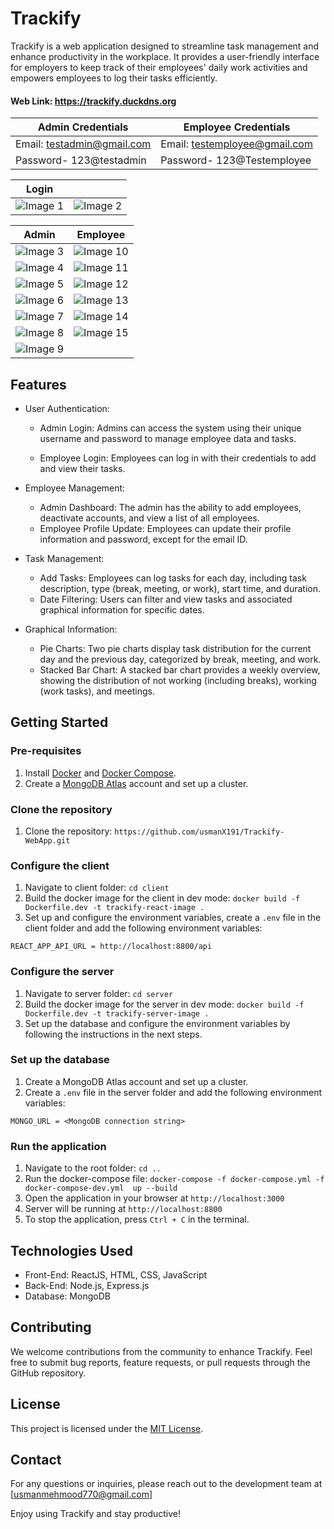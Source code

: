 
# Trackify

Trackify is a web application designed to streamline task management and enhance productivity in the workplace. It provides a user-friendly interface for employers to keep track of their employees' daily work activities and empowers employees to log their tasks efficiently.
#### Web Link: https://trackify.duckdns.org
| Admin Credentials | Employee Credentials |
|-----------------------------------------|-----------------------------------------|
| Email: testadmin@gmail.com |  Email: testemployee@gmail.com |
| Password- 123@testadmin | Password- 123@Testemployee |
  
|  Login                              |                                 |
|-----------------------------------------|-----------------------------------------|
| ![Image 1](https://github.com/rishavchanda/Trackify/assets/64485885/b8aae2e1-cb85-4d37-93f8-ca95e8141367) | ![Image 2](https://github.com/rishavchanda/Trackify/assets/64485885/eded583f-0e0e-45a2-9f41-017c3d7cb74f) |

| Admin                                | Employee                                 |
|-----------------------------------------|-----------------------------------------|
| ![Image 3](https://github.com/rishavchanda/Trackify/assets/64485885/e1f89b04-2788-45b0-abc2-9dec616669e2) | ![Image 10](https://github.com/rishavchanda/Trackify/assets/64485885/c0abba0e-84d3-4299-9325-56c40d4b027b) |
| ![Image 4](https://github.com/rishavchanda/Trackify/assets/64485885/27fce475-a52f-4f1f-91f4-228a5a4b08ab) | ![Image 11](https://github.com/rishavchanda/Trackify/assets/64485885/df1d5cf4-b623-4c78-9fe4-4744ca271320) |
| ![Image 5](https://github.com/rishavchanda/Trackify/assets/64485885/39f9083d-61cb-462d-ba85-040679f598b3) | ![Image 12](https://github.com/rishavchanda/Trackify/assets/64485885/2b308d4e-c9a2-4384-9eee-0d1c45236ba5) |
| ![Image 6](https://github.com/rishavchanda/Trackify/assets/64485885/80df62ef-02f0-4edc-8019-666a29a26a7c) | ![Image 13](https://github.com/rishavchanda/Trackify/assets/64485885/4ec48929-8ad4-499b-b337-0b5cd68aadf8) |
| ![Image 7](https://github.com/rishavchanda/Trackify/assets/64485885/d9dd8674-6bc0-4e8a-a9fd-46fb721a4e62) | ![Image 14](https://github.com/rishavchanda/Trackify/assets/64485885/343b8f3d-7fce-4bb7-8190-799a406dc460) |
| ![Image 8](https://github.com/rishavchanda/Trackify/assets/64485885/c951188e-20d4-4ce8-98ce-8c11f4dd507e) | ![Image 15](https://github.com/rishavchanda/Trackify/assets/64485885/73e4747d-f5bc-49f7-95dc-272837910da2) |
| ![Image 9](https://github.com/rishavchanda/Trackify/assets/64485885/abcf8e67-27ac-4691-a856-b76b3ae3e9db) |                                         |



## Features

- User Authentication:

  - Admin Login: Admins can access the system using their unique username and password to manage employee data and tasks.

  - Employee Login: Employees can log in with their credentials to add and view their tasks.

- Employee Management:

  - Admin Dashboard: The admin has the ability to add employees, deactivate accounts, and view a list of all employees.
  - Employee Profile Update: Employees can update their profile information and password, except for the email ID.

- Task Management:
  - Add Tasks: Employees can log tasks for each day, including task description, type (break, meeting, or work), start time, and duration.
  - Date Filtering: Users can filter and view tasks and associated graphical information for specific dates.
- Graphical Information:
  - Pie Charts: Two pie charts display task distribution for the current day and the previous day, categorized by break, meeting, and work.
  - Stacked Bar Chart: A stacked bar chart provides a weekly overview, showing the distribution of not working (including breaks), working (work tasks), and meetings.

## Getting Started

### Pre-requisites

1. Install [Docker](https://docs.docker.com/get-docker/) and [Docker Compose](https://docs.docker.com/compose/install/).
2. Create a [MongoDB Atlas](https://www.mongodb.com/cloud/atlas) account and set up a cluster.

### Clone the repository

1. Clone the repository: `https://github.com/usmanX191/Trackify-WebApp.git`

### Configure the client

1. Navigate to client folder: `cd client`
2. Build the docker image for the client in dev mode: `docker build -f Dockerfile.dev -t trackify-react-image .`
3. Set up and configure the environment variables, create a `.env` file in the client folder and add the following environment variables:

```
REACT_APP_API_URL = http://localhost:8800/api
```

### Configure the server

1. Navigate to server folder: `cd server`
2. Build the docker image for the server in dev mode: `docker build -f Dockerfile.dev -t trackify-server-image .`
3. Set up the database and configure the environment variables by following the instructions in the next steps.

### Set up the database

1. Create a MongoDB Atlas account and set up a cluster.
2. Create a `.env` file in the server folder and add the following environment variables:

```
MONGO_URL = <MongoDB connection string>
```

### Run the application

1. Navigate to the root folder: `cd ..`
2. Run the docker-compose file: `docker-compose -f docker-compose.yml -f docker-compose-dev.yml  up --build`
3. Open the application in your browser at `http://localhost:3000`
4. Server will be running at `http://localhost:8800`
5. To stop the application, press `Ctrl + C` in the terminal.

## Technologies Used

- Front-End: ReactJS, HTML, CSS, JavaScript
- Back-End: Node.js, Express.js
- Database: MongoDB

## Contributing

We welcome contributions from the community to enhance Trackify. Feel free to submit bug reports, feature requests, or pull requests through the GitHub repository.

## License

This project is licensed under the [MIT License](https://opensource.org/licenses/MIT).

## Contact

For any questions or inquiries, please reach out to the development team at [usmanmehmood770@gmail.com]

Enjoy using Trackify and stay productive!
